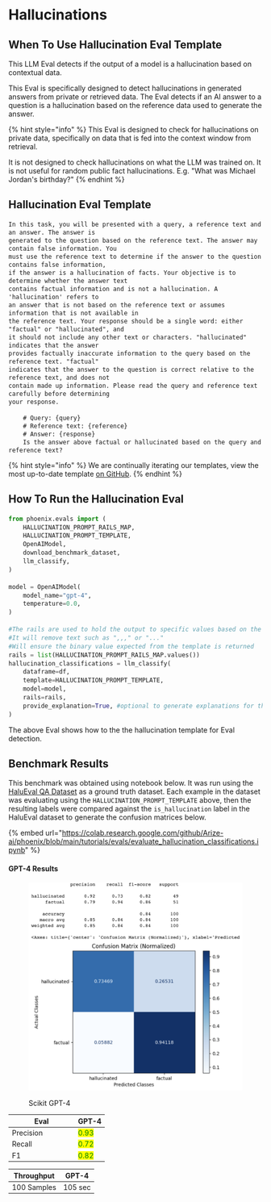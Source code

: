 # Hallucinations

## When To Use Hallucination Eval Template

This LLM Eval detects if the output of a model is a hallucination based on contextual data.

This Eval is specifically designed to detect hallucinations in generated answers from private or retrieved data. The Eval detects if an AI answer to a question is a hallucination based on the reference data used to generate the answer.

{% hint style="info" %}
This Eval is designed to check for hallucinations on private data, specifically on data that is fed into the context window from retrieval.

It is not designed to check hallucinations on what the LLM was trained on. It is not useful for random public fact hallucinations. E.g. "What was Michael Jordan's birthday?"
{% endhint %}

## Hallucination Eval Template

```
In this task, you will be presented with a query, a reference text and an answer. The answer is
generated to the question based on the reference text. The answer may contain false information. You
must use the reference text to determine if the answer to the question contains false information,
if the answer is a hallucination of facts. Your objective is to determine whether the answer text
contains factual information and is not a hallucination. A 'hallucination' refers to
an answer that is not based on the reference text or assumes information that is not available in
the reference text. Your response should be a single word: either "factual" or "hallucinated", and
it should not include any other text or characters. "hallucinated" indicates that the answer
provides factually inaccurate information to the query based on the reference text. "factual"
indicates that the answer to the question is correct relative to the reference text, and does not
contain made up information. Please read the query and reference text carefully before determining
your response.

    # Query: {query}
    # Reference text: {reference}
    # Answer: {response}
    Is the answer above factual or hallucinated based on the query and reference text?
```

{% hint style="info" %}
We are continually iterating our templates, view the most up-to-date template [on GitHub](https://github.com/Arize-ai/phoenix/blob/ecef5242d2f9bb39a2fdf5d96a2b1841191f7944/packages/phoenix-evals/src/phoenix/evals/span_templates.py#L7).
{% endhint %}

## How To Run the Hallucination Eval

```python
from phoenix.evals import (
    HALLUCINATION_PROMPT_RAILS_MAP,
    HALLUCINATION_PROMPT_TEMPLATE,
    OpenAIModel,
    download_benchmark_dataset,
    llm_classify,
)

model = OpenAIModel(
    model_name="gpt-4",
    temperature=0.0,
)

#The rails are used to hold the output to specific values based on the template
#It will remove text such as ",,," or "..."
#Will ensure the binary value expected from the template is returned 
rails = list(HALLUCINATION_PROMPT_RAILS_MAP.values())
hallucination_classifications = llm_classify(
    dataframe=df, 
    template=HALLUCINATION_PROMPT_TEMPLATE, 
    model=model, 
    rails=rails,
    provide_explanation=True, #optional to generate explanations for the value produced by the eval LLM
)

```

The above Eval shows how to the the hallucination template for Eval detection.

## Benchmark Results

This benchmark was obtained using notebook below. It was run using the [HaluEval QA Dataset](https://github.com/RUCAIBox/HaluEval/blob/main/data/qa_data.json) as a ground truth dataset. Each example in the dataset was evaluating using the `HALLUCINATION_PROMPT_TEMPLATE` above, then the resulting labels were compared against the `is_hallucination` label in the HaluEval dataset to generate the confusion matrices below.

{% embed url="https://colab.research.google.com/github/Arize-ai/phoenix/blob/main/tutorials/evals/evaluate_hallucination_classifications.ipynb" %}

#### GPT-4 Results

<figure><img src="../../../.gitbook/assets/Screenshot 2023-09-16 at 5.18.04 PM.png" alt=""><figcaption><p>Scikit GPT-4</p></figcaption></figure>

<table><thead><tr><th width="117">Eval</th><th>GPT-4</th></tr></thead><tbody><tr><td>Precision</td><td><mark style="color:green;">0.93</mark></td></tr><tr><td>Recall</td><td><mark style="color:green;">0.72</mark></td></tr><tr><td>F1</td><td><mark style="color:green;">0.82</mark></td></tr></tbody></table>

| Throughput  | GPT-4   |
| ----------- | ------- |
| 100 Samples | 105 sec |
